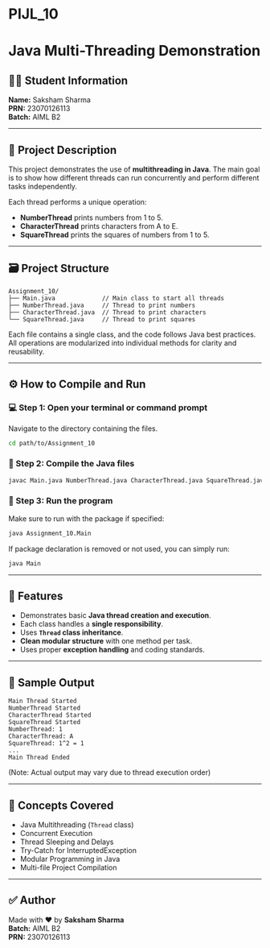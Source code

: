 # PIJL_10


# Java Multi-Threading Demonstration

## 👨‍💻 Student Information
**Name:** Saksham Sharma  
**PRN:** 23070126113  
**Batch:** AIML B2  

---

## 📌 Project Description

This project demonstrates the use of **multithreading in Java**. The main goal is to show how different threads can run concurrently and perform different tasks independently.

Each thread performs a unique operation:
- **NumberThread** prints numbers from 1 to 5.
- **CharacterThread** prints characters from A to E.
- **SquareThread** prints the squares of numbers from 1 to 5.

---

## 🗃️ Project Structure

```
Assignment_10/
├── Main.java             // Main class to start all threads
├── NumberThread.java     // Thread to print numbers
├── CharacterThread.java  // Thread to print characters
└── SquareThread.java     // Thread to print squares
```

Each file contains a single class, and the code follows Java best practices. All operations are modularized into individual methods for clarity and reusability.

---

## ⚙️ How to Compile and Run

### 💻 Step 1: Open your terminal or command prompt  
Navigate to the directory containing the files.

```bash
cd path/to/Assignment_10
```

### 🧪 Step 2: Compile the Java files

```bash
javac Main.java NumberThread.java CharacterThread.java SquareThread.java
```

### 🚀 Step 3: Run the program

Make sure to run with the package if specified:

```bash
java Assignment_10.Main
```

If package declaration is removed or not used, you can simply run:

```bash
java Main
```

---

## 📒 Features

- Demonstrates basic **Java thread creation and execution**.
- Each class handles a **single responsibility**.
- Uses **`Thread` class inheritance**.
- **Clean modular structure** with one method per task.
- Uses proper **exception handling** and coding standards.

---

## 📘 Sample Output

```
Main Thread Started
NumberThread Started
CharacterThread Started
SquareThread Started
NumberThread: 1
CharacterThread: A
SquareThread: 1^2 = 1
...
Main Thread Ended
```

(Note: Actual output may vary due to thread execution order)

---

## 🧠 Concepts Covered

- Java Multithreading (`Thread` class)
- Concurrent Execution
- Thread Sleeping and Delays
- Try-Catch for InterruptedException
- Modular Programming in Java
- Multi-file Project Compilation

---

## ✅ Author

Made with ❤️ by **Saksham Sharma**  
**Batch:** AIML B2  
**PRN:** 23070126113  
